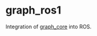 # graph_ros1

Integration of [graph_core](https://github.com/JRL-CARI-CNR-UNIBS/cari_motion_planning) into ROS.
